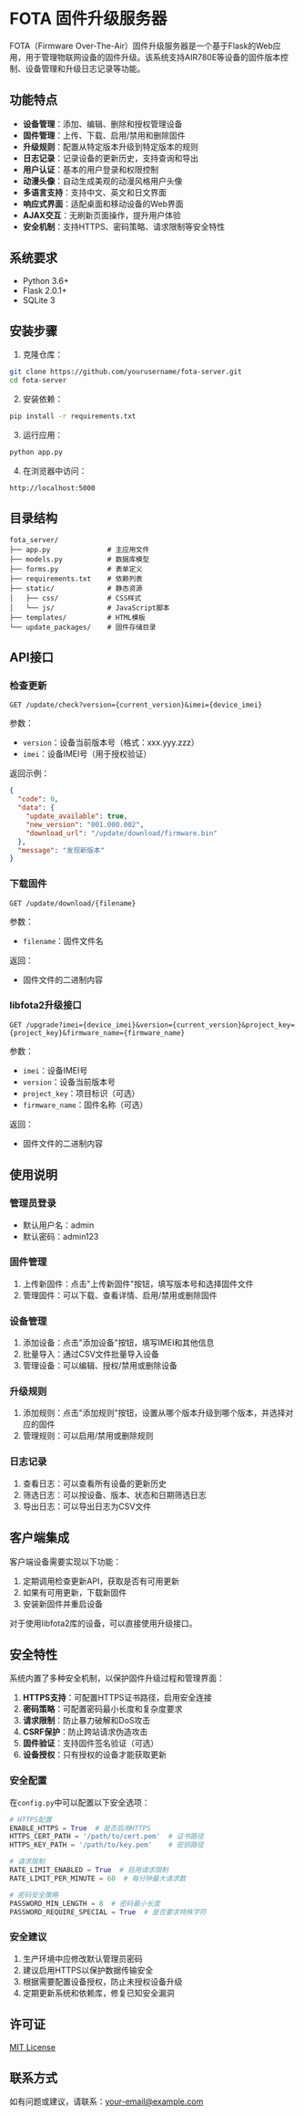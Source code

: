 # FOTA 固件升级服务器

FOTA（Firmware Over-The-Air）固件升级服务器是一个基于Flask的Web应用，用于管理物联网设备的固件升级。该系统支持AIR780E等设备的固件版本控制、设备管理和升级日志记录等功能。

## 功能特点

- **设备管理**：添加、编辑、删除和授权管理设备
- **固件管理**：上传、下载、启用/禁用和删除固件
- **升级规则**：配置从特定版本升级到特定版本的规则
- **日志记录**：记录设备的更新历史，支持查询和导出
- **用户认证**：基本的用户登录和权限控制
- **动漫头像**：自动生成美观的动漫风格用户头像
- **多语言支持**：支持中文、英文和日文界面
- **响应式界面**：适配桌面和移动设备的Web界面
- **AJAX交互**：无刷新页面操作，提升用户体验
- **安全机制**：支持HTTPS、密码策略、请求限制等安全特性

## 系统要求

- Python 3.6+
- Flask 2.0.1+
- SQLite 3

## 安装步骤

1. 克隆仓库：

```bash
git clone https://github.com/yourusername/fota-server.git
cd fota-server
```

2. 安装依赖：

```bash
pip install -r requirements.txt
```

3. 运行应用：

```bash
python app.py
```

4. 在浏览器中访问：

```
http://localhost:5000
```

## 目录结构

```
fota_server/
├── app.py              # 主应用文件
├── models.py           # 数据库模型
├── forms.py            # 表单定义
├── requirements.txt    # 依赖列表
├── static/             # 静态资源
│   ├── css/            # CSS样式
│   └── js/             # JavaScript脚本
├── templates/          # HTML模板
└── update_packages/    # 固件存储目录
```

## API接口

### 检查更新

```
GET /update/check?version={current_version}&imei={device_imei}
```

参数：
- `version`：设备当前版本号（格式：xxx.yyy.zzz）
- `imei`：设备IMEI号（用于授权验证）

返回示例：
```json
{
  "code": 0,
  "data": {
    "update_available": true,
    "new_version": "001.000.002",
    "download_url": "/update/download/firmware.bin"
  },
  "message": "发现新版本"
}
```

### 下载固件

```
GET /update/download/{filename}
```

参数：
- `filename`：固件文件名

返回：
- 固件文件的二进制内容

### libfota2升级接口

```
GET /upgrade?imei={device_imei}&version={current_version}&project_key={project_key}&firmware_name={firmware_name}
```

参数：
- `imei`：设备IMEI号
- `version`：设备当前版本号
- `project_key`：项目标识（可选）
- `firmware_name`：固件名称（可选）

返回：
- 固件文件的二进制内容

## 使用说明

### 管理员登录

- 默认用户名：admin
- 默认密码：admin123

### 固件管理

1. 上传新固件：点击"上传新固件"按钮，填写版本号和选择固件文件
2. 管理固件：可以下载、查看详情、启用/禁用或删除固件

### 设备管理

1. 添加设备：点击"添加设备"按钮，填写IMEI和其他信息
2. 批量导入：通过CSV文件批量导入设备
3. 管理设备：可以编辑、授权/禁用或删除设备

### 升级规则

1. 添加规则：点击"添加规则"按钮，设置从哪个版本升级到哪个版本，并选择对应的固件
2. 管理规则：可以启用/禁用或删除规则

### 日志记录

1. 查看日志：可以查看所有设备的更新历史
2. 筛选日志：可以按设备、版本、状态和日期筛选日志
3. 导出日志：可以导出日志为CSV文件

## 客户端集成

客户端设备需要实现以下功能：

1. 定期调用检查更新API，获取是否有可用更新
2. 如果有可用更新，下载新固件
3. 安装新固件并重启设备

对于使用libfota2库的设备，可以直接使用升级接口。

## 安全特性

系统内置了多种安全机制，以保护固件升级过程和管理界面：

1. **HTTPS支持**：可配置HTTPS证书路径，启用安全连接
2. **密码策略**：可配置密码最小长度和复杂度要求
3. **请求限制**：防止暴力破解和DoS攻击
4. **CSRF保护**：防止跨站请求伪造攻击
5. **固件验证**：支持固件签名验证（可选）
6. **设备授权**：只有授权的设备才能获取更新

### 安全配置

在`config.py`中可以配置以下安全选项：

```python
# HTTPS配置
ENABLE_HTTPS = True  # 是否启用HTTPS
HTTPS_CERT_PATH = '/path/to/cert.pem'  # 证书路径
HTTPS_KEY_PATH = '/path/to/key.pem'    # 密钥路径

# 请求限制
RATE_LIMIT_ENABLED = True  # 启用请求限制
RATE_LIMIT_PER_MINUTE = 60  # 每分钟最大请求数

# 密码安全策略
PASSWORD_MIN_LENGTH = 8  # 密码最小长度
PASSWORD_REQUIRE_SPECIAL = True  # 是否要求特殊字符
```

### 安全建议

1. 生产环境中应修改默认管理员密码
2. 建议启用HTTPS以保护数据传输安全
3. 根据需要配置设备授权，防止未授权设备升级
4. 定期更新系统和依赖库，修复已知安全漏洞

## 许可证

[MIT License](LICENSE)

## 联系方式

如有问题或建议，请联系：your-email@example.com
